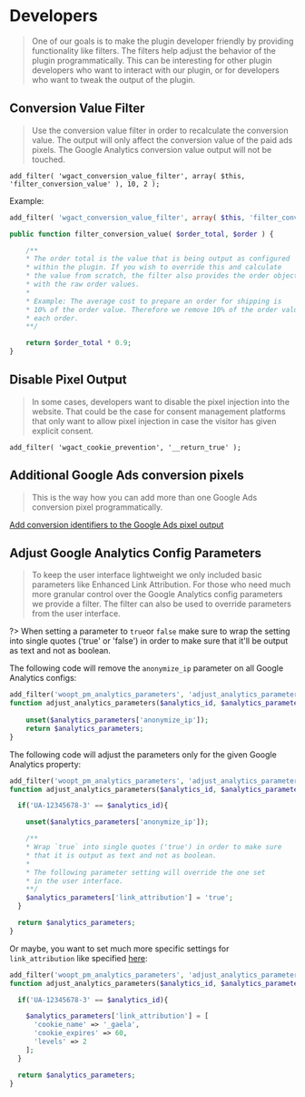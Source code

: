 # Developers

> One of our goals is to make the plugin developer friendly by providing functionality like filters. The filters help adjust the behavior of the plugin programmatically. This can be interesting for other plugin developers who want to interact with our plugin, or for developers who want to tweak the output of the plugin. 

## Conversion Value Filter

> Use the conversion value filter in order to recalculate the conversion value. The output will only affect the conversion value of the paid ads pixels. The Google Analytics conversion value output will not be touched. 

`add_filter( 'wgact_conversion_value_filter', array( $this, 'filter_conversion_value' ), 10, 2 );`


Example:

```php
add_filter( 'wgact_conversion_value_filter', array( $this, 'filter_conversion_value' ), 10, 2 );

public function filter_conversion_value( $order_total, $order ) {

    /** 
    * The order total is the value that is being output as configured 
    * within the plugin. If you wish to override this and calculate 
    * the value from scratch, the filter also provides the order object 
    * with the raw order values.
    *
    * Example: The average cost to prepare an order for shipping is 
    * 10% of the order value. Therefore we remove 10% of the order value on 
    * each order.
    **/

    return $order_total * 0.9;
}
```


## Disable Pixel Output

> In some cases, developers want to disable the pixel injection into the website. That could be the case for consent management platforms that only want to allow pixel injection in case the visitor has given explicit consent. 

`add_filter( 'wgact_cookie_prevention', '__return_true' );`


## Additional Google Ads conversion pixels

> This is the way how you can add more than one Google Ads conversion pixel programmatically.


[Add conversion identifiers to the Google Ads pixel output](https://gist.githubusercontent.com/alewolf/d49a788da470de69dc9c6bc60fbef352/raw/wgact_google_ads_conversion_identifiers.php ':include :type=code')


## Adjust Google Analytics Config Parameters

> To keep the user interface lightweight we only included basic parameters like Enhanced Link Attribution. For those who need much more granular control over the Google Analytics config parameters we provide a filter. The filter can also be used to override parameters from the user interface.

?> When setting a parameter to `true`or `false` make sure to wrap the setting into single quotes ('true' or 'false') in order to make sure that it'll be output as text and not as boolean. 

The following code will remove the `anonymize_ip` parameter on all Google Analytics configs:

```php
add_filter('woopt_pm_analytics_parameters', 'adjust_analytics_parameters', 10,2);
function adjust_analytics_parameters($analytics_id, $analytics_parameters){
    
    unset($analytics_parameters['anonymize_ip']);
    return $analytics_parameters;
}
```

The following code will adjust the parameters only for the given Google Analytics property:

```php
add_filter('woopt_pm_analytics_parameters', 'adjust_analytics_parameters', 10,2);
function adjust_analytics_parameters($analytics_id, $analytics_parameters){

  if('UA-12345678-3' == $analytics_id){

    unset($analytics_parameters['anonymize_ip']);

    /** 
    * Wrap `true` into single quotes ('true') in order to make sure 
    * that it is output as text and not as boolean.
    *
    * The following parameter setting will override the one set 
    * in the user interface.
    **/
    $analytics_parameters['link_attribution'] = 'true'; 
  }

  return $analytics_parameters;
}
```

Or maybe, you want to set much more specific settings for `link_attribution` like specified [here](https://developers.google.com/analytics/devguides/collection/gtagjs/enhanced-link-attribution#customizing_enhanced_link_attribution):

```php
add_filter('woopt_pm_analytics_parameters', 'adjust_analytics_parameters', 10,2);
function adjust_analytics_parameters($analytics_id, $analytics_parameters){

  if('UA-12345678-3' == $analytics_id){

    $analytics_parameters['link_attribution'] = [
      'cookie_name' => '_gaela',
      'cookie_expires' => 60,
      'levels' => 2
    ]; 
  }

  return $analytics_parameters;
}
```